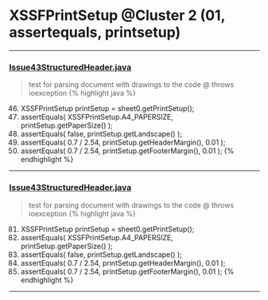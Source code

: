 # XSSFPrintSetup @Cluster 2 (01, assertequals, printsetup)

***

### [Issue43StructuredHeader.java](https://searchcode.com/codesearch/view/122565074/)
> test for parsing document with drawings to the code @ throws ioexception 
{% highlight java %}
46. XSSFPrintSetup printSetup = sheet0.getPrintSetup();
47. assertEquals( XSSFPrintSetup.A4_PAPERSIZE,  printSetup.getPaperSize() );
48. assertEquals( false, printSetup.getLandscape() );
50. assertEquals( 0.7 / 2.54, printSetup.getHeaderMargin(), 0.01 );
51. assertEquals( 0.7 / 2.54, printSetup.getFooterMargin(), 0.01 );
{% endhighlight %}

***

### [Issue43StructuredHeader.java](https://searchcode.com/codesearch/view/122565074/)
> test for parsing document with drawings to the code @ throws ioexception 
{% highlight java %}
81. XSSFPrintSetup printSetup = sheet0.getPrintSetup();
82. assertEquals( XSSFPrintSetup.A4_PAPERSIZE,  printSetup.getPaperSize() );
83. assertEquals( false, printSetup.getLandscape() );
85. assertEquals( 0.7 / 2.54, printSetup.getHeaderMargin(), 0.01 );
86. assertEquals( 0.7 / 2.54, printSetup.getFooterMargin(), 0.01 );
{% endhighlight %}

***

